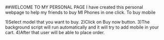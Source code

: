 ##WELCOME TO MY PERSONAL PAGE
  I have created this personal webpage to help my friends to buy MI Phones in one click.
  To buy mobile
  
  
  1)Select model that you want to buy.
  2)Click on Buy now button.
  3)The background script will run automatically and it will try to add mobile in your cart.
  4)After that user will be able to place order.
